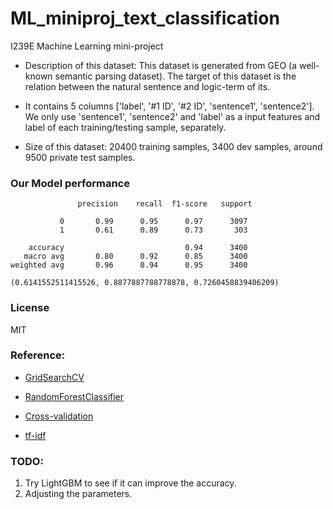 # ML_miniproj_text_classification

I239E Machine Learning mini-project

* Description of this dataset:
This dataset is generated from GEO (a well-known semantic parsing dataset). The target of this dataset is the relation between the natural sentence and logic-term of its.

* It contains 5 columns ['label', '#1 ID', '#2 ID', 'sentence1', 'sentence2']. We only use 'sentence1', 'sentence2' and 'label' as a input features and label of each training/testing sample, separately.

* Size of this dataset: 20400 training samples, 3400 dev samples, around 9500 private test samples.



### Our Model performance 

```
               precision    recall  f1-score   support

           0       0.99      0.95      0.97      3097
           1       0.61      0.89      0.73       303

    accuracy                           0.94      3400
   macro avg       0.80      0.92      0.85      3400
weighted avg       0.96      0.94      0.95      3400

(0.6141552511415526, 0.8877887788778878, 0.7260458839406209)

```
### License
MIT

### Reference:

* [GridSearchCV](https://scikit-learn.org/stable/modules/generated/sklearn.model_selection.GridSearchCV.html?fbclid=IwAR1KYu42yljTvDdAdoOtUiOZt_1YMsN3u6HgzidwrUSr67NzEgLFDO2MKJE)

* [RandomForestClassifier](https://scikit-learn.org/stable/modules/generated/sklearn.ensemble.RandomForestClassifier.html)

* [Cross-validation](https://scikit-learn.org/stable/modules/cross_validation.html)

* [tf-idf](https://scikit-learn.org/stable/modules/generated/sklearn.feature_extraction.text.TfidfVectorizer.html)

### TODO:
1. Try LightGBM to see if it can improve the accuracy.
2. Adjusting the parameters.
